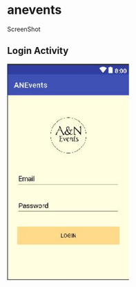 # anevents

ScreenShot

## Login Activity
<img src="https://github.com/halcon10/anevents/blob/master/ScreenShot/Capture.JPG" align="center" height="500px" width="282px"/>

